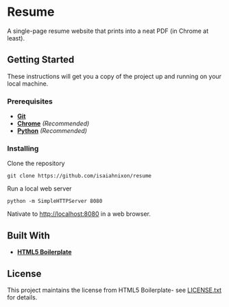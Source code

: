 # Resume

A single-page resume website that prints into a neat PDF (in Chrome at least).

## Getting Started

These instructions will get you a copy of the project up and running on your local machine.

### Prerequisites

* **[Git](https://git-scm.com/)**
* **[Chrome](https://www.google.com/chrome/)** *(Recommended)*
* **[Python](https://www.python.org/)** *(Recommended)*

### Installing

Clone the repository

```
git clone https://github.com/isaiahnixon/resume
```

Run a local web server

```
python -m SimpleHTTPServer 8080
```

Nativate to [http://localhost:8080](http://localhost:8080) in a web browser.


## Built With

* **[HTML5 Boilerplate](https://html5boilerplate.com/)**

## License

This project maintains the license from HTML5 Boilerplate- see [LICENSE.txt](LICENSE.txt) for details.
